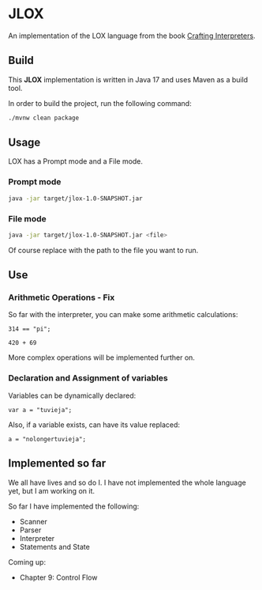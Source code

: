 # JLOX

An implementation of the LOX language from the book [Crafting Interpreters](https://craftinginterpreters.com/).

## Build

This **JLOX** implementation is written in Java 17 and uses Maven as a build tool.

In order to build the project, run the following command:

```bash
./mvnw clean package
```

## Usage

LOX has a Prompt mode and a File mode.

### Prompt mode

```bash
java -jar target/jlox-1.0-SNAPSHOT.jar
```

### File mode

```bash
java -jar target/jlox-1.0-SNAPSHOT.jar <file>
```

Of course replace <file> with the path to the file you want to run.

## Use

### Arithmetic Operations - Fix
So far with the interpreter, you can make some arithmetic calculations:

```jlox
314 == "pi";
```

```jlox
420 + 69
```

More complex operations will be implemented further on.

### Declaration and Assignment of variables

Variables can be dynamically declared:

```jlox
var a = "tuvieja";
```

Also, if a variable exists, can have its value replaced:

```jlox
a = "nolongertuvieja";
```

## Implemented so far

We all have lives and so do I. I have not implemented the whole language yet, but I am working on it.

So far I have implemented the following:
- Scanner
- Parser
- Interpreter
- Statements and State

Coming up:
- Chapter 9: Control Flow
